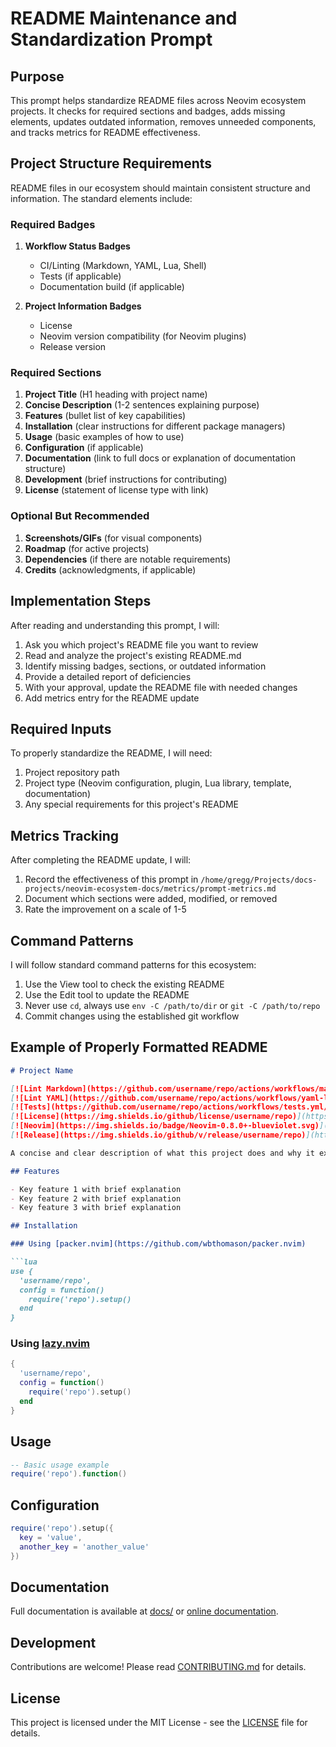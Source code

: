 # README Maintenance and Standardization Prompt

## Purpose

This prompt helps standardize README files across Neovim ecosystem projects. It checks for required sections and badges, adds missing elements, updates outdated information, removes unneeded components, and tracks metrics for README effectiveness.

## Project Structure Requirements

README files in our ecosystem should maintain consistent structure and information. The standard elements include:

### Required Badges

1. **Workflow Status Badges**
   - CI/Linting (Markdown, YAML, Lua, Shell)
   - Tests (if applicable)
   - Documentation build (if applicable)

2. **Project Information Badges**
   - License
   - Neovim version compatibility (for Neovim plugins)
   - Release version

### Required Sections

1. **Project Title** (H1 heading with project name)
2. **Concise Description** (1-2 sentences explaining purpose)
3. **Features** (bullet list of key capabilities)
4. **Installation** (clear instructions for different package managers)
5. **Usage** (basic examples of how to use)
6. **Configuration** (if applicable)
7. **Documentation** (link to full docs or explanation of documentation structure)
8. **Development** (brief instructions for contributing)
9. **License** (statement of license type with link)

### Optional But Recommended

1. **Screenshots/GIFs** (for visual components)
2. **Roadmap** (for active projects)
3. **Dependencies** (if there are notable requirements)
4. **Credits** (acknowledgments, if applicable)

## Implementation Steps

After reading and understanding this prompt, I will:

1. Ask you which project's README file you want to review
2. Read and analyze the project's existing README.md
3. Identify missing badges, sections, or outdated information
4. Provide a detailed report of deficiencies
5. With your approval, update the README file with needed changes
6. Add metrics entry for the README update

## Required Inputs

To properly standardize the README, I will need:

1. Project repository path
2. Project type (Neovim configuration, plugin, Lua library, template, documentation)
3. Any special requirements for this project's README

## Metrics Tracking

After completing the README update, I will:

1. Record the effectiveness of this prompt in `/home/gregg/Projects/docs-projects/neovim-ecosystem-docs/metrics/prompt-metrics.md`
2. Document which sections were added, modified, or removed
3. Rate the improvement on a scale of 1-5

## Command Patterns

I will follow standard command patterns for this ecosystem:

1. Use the View tool to check the existing README
2. Use the Edit tool to update the README
3. Never use `cd`, always use `env -C /path/to/dir` or `git -C /path/to/repo`
4. Commit changes using the established git workflow

## Example of Properly Formatted README

```markdown
# Project Name

[![Lint Markdown](https://github.com/username/repo/actions/workflows/markdown-lint.yml/badge.svg)](https://github.com/username/repo/actions/workflows/markdown-lint.yml)
[![Lint YAML](https://github.com/username/repo/actions/workflows/yaml-lint.yml/badge.svg)](https://github.com/username/repo/actions/workflows/yaml-lint.yml)
[![Tests](https://github.com/username/repo/actions/workflows/tests.yml/badge.svg)](https://github.com/username/repo/actions/workflows/tests.yml)
[![License](https://img.shields.io/github/license/username/repo)](https://github.com/username/repo/blob/main/LICENSE)
[![Neovim](https://img.shields.io/badge/Neovim-0.8.0+-blueviolet.svg)](https://neovim.io)
[![Release](https://img.shields.io/github/v/release/username/repo)](https://github.com/username/repo/releases/latest)

A concise and clear description of what this project does and why it exists.

## Features

- Key feature 1 with brief explanation
- Key feature 2 with brief explanation
- Key feature 3 with brief explanation

## Installation

### Using [packer.nvim](https://github.com/wbthomason/packer.nvim)

```lua
use {
  'username/repo',
  config = function()
    require('repo').setup()
  end
}
```

### Using [lazy.nvim](https://github.com/folke/lazy.nvim)

```lua
{
  'username/repo',
  config = function()
    require('repo').setup()
  end
}
```

## Usage

```lua
-- Basic usage example
require('repo').function()
```

## Configuration

```lua
require('repo').setup({
  key = 'value',
  another_key = 'another_value'
})
```

## Documentation

Full documentation is available at [docs/](docs/) or [online documentation](https://example.com).

## Development

Contributions are welcome! Please read [CONTRIBUTING.md](CONTRIBUTING.md) for details.

## License

This project is licensed under the MIT License - see the [LICENSE](LICENSE) file for details.

```markdown

